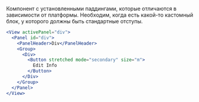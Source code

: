 Компонент с установленными паддингами, которые отличаются в зависимости от платформы. Необходим, когда есть какой-то
кастомный блок, у которого должны быть стандартные отступы.

```jsx
<View activePanel="div">
  <Panel id="div">
    <PanelHeader>Div</PanelHeader>
    <Group>
      <Div>
        <Button stretched mode="secondary" size="m">
          Edit Info
        </Button>
      </Div>
    </Group>
  </Panel>
</View>
```
